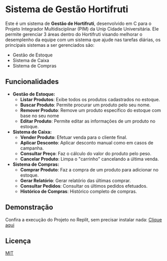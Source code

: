 
# Sistema de Gestão Hortifruti
Este é um sistema  de **Gestão de Hortifruti**, desenvolvido em C para o Projeto Integrador Multidisciplinar (PIM) da Unip Cidade Universitária. Ele permite gerenciar 3 áreas dentro do Hortifruti visando melhorar o desemplenho da equipe com um sistema que ajude nas tarefas diárias, os principais sistemas a ser gerenciados são:

- Gestão de Estoque
- Sistema de Caixa
- Sistema de Compras

## Funcionalidades

- **Gestão de Estoque:** 
    - **Listar Produtos**: Exibe todos os produtos cadastrados no estoque.
    - **Buscar Produto**: Permite procurar um produto pelo seu nome.
    - **Remover Produto**: Remove um produto específico do estoque com base no seu nome
    - **Editar Produto**: Permite editar as informações de um produto no estoque.
- **Sistema de Caixa:**
    - **Vender Produto**: Efetuar venda para o cliente final.
    - **Aplicar Desconto**: Aplicar desconto manual como em casos de campanha.
    - **Consultar Preço**: Faz o cálculo do valor do produto pelo peso.
    - **Cancelar Produto**: Limpa o "carrinho" cancelando a última venda.
- **Sistema de Compras:**
    - **Comprar Produto**: Faz a compra de um produto para adicionar no estoque.
    - **Gerar Relatório**: Gerar relatório das últimas comprar.
    - **Consultar Pedidos**: Consultar os últimos pedidos efetuados.
    - **Histórico de Compras**: Histórico completo de compras.

## Demonstração

Confira a execução do Projeto no Replit, sem precisar instalar nada: [Clique aqui](https://replit.com/@marcoolaa/PIM?v=1)

## Licença

[MIT](https://choosealicense.com/licenses/mit/)
